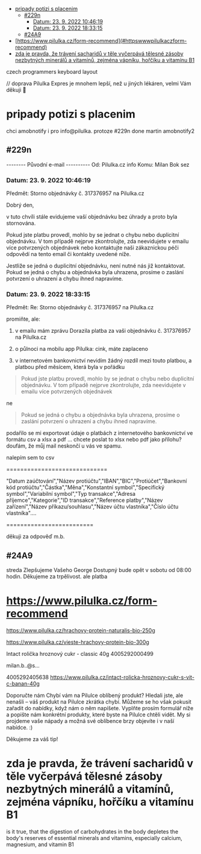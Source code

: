 



- [pripady potizi s placenim](#pripady-potizi-s-placenim)
	- [#229n](#229n)
		- [Datum: 23. 9. 2022 10:46:19](#datum-23-9-2022-104619)
		- [Datum: 23. 9. 2022 18:33:15](#datum-23-9-2022-183315)
	- [#24A9](#24a9)
- [https://www.pilulka.cz/form-recommend](#httpswwwpilulkaczform-recommend)
- [zda je pravda, že trávení sacharidů v těle vyčerpává tělesné zásoby nezbytných minerálů a vitamínů, zejména vápníku, hořčíku a vitamínu B1](#zda-je-pravda-že-trávení-sacharidů-v-těle-vyčerpává-tělesné-zásoby-nezbytných-minerálů-a-vitamínů-zejména-vápníku-hořčíku-a-vitamínu-b1)






czech programmers keyboard layout

 // doprava Pilulka Expres je mnohem lepší, než u jiných lékáren, velmi Vám děkuji 💛

# pripady potizi s placenim

chci amobnotify i pro info@pilulka.
protoze #229n
done martin amobnotify2



## #229n

-------- Původní e-mail ----------
Od: Pilulka.cz info
Komu: Milan Bok  sez
### Datum: 23. 9. 2022 10:46:19
Předmět: Storno objednávky č. 317376957 na
Pilulka.cz

Dobrý den,

v tuto chvíli stále evidujeme vaší objednávku bez úhrady a proto byla
stornována.

Pokud jste platbu provedl, mohlo by se jednat o chybu nebo duplicitní
objednávku. V tom případě nejprve zkontrolujte, zda neevidujete v emailu
více potvrzených objednávek nebo kontaktujte naši zákaznickou péči odpovědí
na tento email či kontakty uvedené níže.

Jestliže se jedná o duplicitní objednávku, není nutné nás již kontaktovat.
Pokud se jedná o chybu a objednávka byla uhrazena, prosíme o zaslání
potvrzení o uhrazení a chybu ihned napravíme.





### Datum: 23. 9. 2022 18:33:15
Předmět: Re: Storno objednávky č. 317376957 na Pilulka.cz


promiňte, ale:

1. v emailu mám zprávu Dorazila platba za vaši objednávku č. 317376957 na Pilulka.cz

2. o půlnoci na mobilu app Pilulka: cink, máte zaplaceno

2.  v internetovém bankovnictví nevidím žádný rozdíl mezi touto platbou, a platbou před měsícem, která byla v pořádku


> Pokud jste platbu provedl, mohlo by se jednat o chybu nebo duplicitní objednávku. V tom případě nejprve zkontrolujte, zda neevidujete v emailu více potvrzených objednávek

ne

>  Pokud se jedná o chybu a objednávka byla uhrazena, prosíme o zaslání potvrzení o uhrazení a chybu ihned napravíme.

podařilo se mi exportovat údaje o platbách z internetového bankovnictví ve formátu csv a xlsx a pdf ... chcete  poslat to xlsx  nebo pdf jako přílohu? doufám, že můj mail neskončí u vás ve spamu.

nalepím sem to csv

=============================

"Datum zaúčtování","Název protiúčtu","IBAN","BIC","Protiúčet","Bankovní kód protiúčtu","Částka","Měna","Konstantní symbol","Specifický symbol","Variabilní symbol","Typ transakce","Adresa příjemce","Kategorie","ID transakce","Reference platby","Název zařízení","Název příkazu/souhlasu","Název účtu vlastníka","Číslo účtu vlastníka"....


=========================

děkuji za odpověď
m.b.





## #24A9
streda 
Zlepšujeme Vašeho George Dostupný bude opět v sobotu od 08:00 hodin. Děkujeme za trpělivost.
ale platba 


# https://www.pilulka.cz/form-recommend

https://www.pilulka.cz/hrachovy-protein-naturalis-bio-250g

https://www.pilulka.cz/vieste-hrachovy-protein-bio-300g

Intact rolička hroznový cukr - classic 40g
4005292000499

milan.b..@s...


4005292405638
https://www.pilulka.cz/intact-rolicka-hroznovy-cukr-s-vit-c-banan-40g



Doporučte nám
Chybí vám na Pilulce oblíbený produkt?
Hledali jste, ale nenašli – váš produkt na Pilulce zkrátka chybí. Můžeme se ho však pokusit zařadit do nabídky, když nám o něm napíšete. Vyplňte prosím formulář níže a popište nám konkrétní produkty, které byste na Pilulce chtěli vidět. My si projdeme vaše nápady a možná své oblíbence brzy objevíte i v naší nabídce. :)

Děkujeme za váš tip!




# zda je pravda, že trávení sacharidů v těle vyčerpává tělesné zásoby nezbytných minerálů a vitamínů, zejména vápníku, hořčíku a vitamínu B1

is it true, that the digestion of carbohydrates in the body depletes the body's reserves of essential minerals and vitamins, especially calcium, magnesium, and vitamin B1



